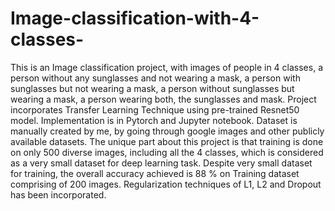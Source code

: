 # Image-classification-with-4-classes-
This is an Image classification project, with images of people in 4 classes, a person without any sunglasses and not wearing a mask, a person with sunglasses but not wearing a mask, a person without sunglasses but wearing a mask,  a person wearing both, the sunglasses and mask. 
Project incorporates Transfer Learning Technique using pre-trained Resnet50 model. Implementation is in Pytorch and Jupyter notebook. Dataset is manually created by me, by going through google images and other publicly available datasets. 
The unique part about this project is that training is done on only 500 diverse images, including all the 4 classes, which is considered as a very small dataset for deep learning task.
Despite very small dataset for training, the overall accuracy achieved is 88 % on Training dataset comprising of 200 images.
Regularization techniques of L1, L2 and Dropout has been incorporated.
